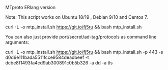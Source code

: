 MTproto
ERlang version

Note: This script works on Ubuntu 18/19 , Debian 9/10 and Centos 7.


curl -L -o mtp_install.sh https://git.io/fj5ru && bash mtp_install.sh

You can also just provide port/secret/ad-tag/protocols as command line arguments:

curl -L -o mtp_install.sh https://git.io/fj5ru && bash mtp_install.sh -p 443 -s d0d6e111bada5511fcce9584deadbeef -t dcbe8f1493fa4cd9ab300891c0b5b326 -a dd -a tls



